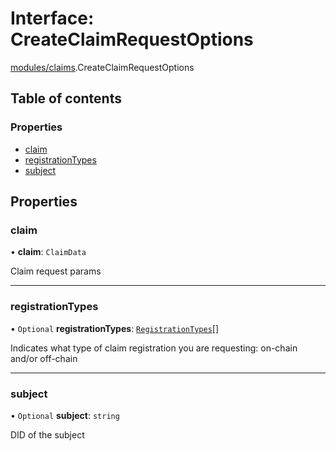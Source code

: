 # Interface: CreateClaimRequestOptions

[modules/claims](../modules/modules_claims.md).CreateClaimRequestOptions

## Table of contents

### Properties

- [claim](modules_claims.CreateClaimRequestOptions.md#claim)
- [registrationTypes](modules_claims.CreateClaimRequestOptions.md#registrationtypes)
- [subject](modules_claims.CreateClaimRequestOptions.md#subject)

## Properties

### claim

• **claim**: `ClaimData`

Claim request params

___

### registrationTypes

• `Optional` **registrationTypes**: [`RegistrationTypes`](../enums/modules_claims.RegistrationTypes.md)[]

Indicates what type of claim registration you are requesting: on-chain and/or off-chain

___

### subject

• `Optional` **subject**: `string`

DID of the subject
